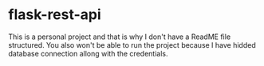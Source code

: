 # flask-rest-api
This is a personal project and that is why I don't have a ReadME file structured. You also won't be able to run the project because I have hidded database connection allong with the credentials.